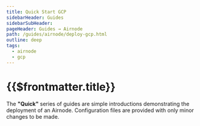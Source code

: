 ```yaml
---
title: Quick Start GCP
sidebarHeader: Guides
sidebarSubHeader:
pageHeader: Guides → Airnode
path: /guides/airnode/deploy-gcp.html
outline: deep
tags:
  - airnode
  - gcp
---
```


<PageHeader/>

# {{$frontmatter.title}}

The **"Quick"** series of guides are simple introductions demonstrating the
deployment of an Airnode. Configuration files are provided with only minor
changes to be made.
